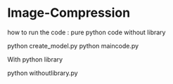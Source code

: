 # Image-Compression


how to run the code : 
pure python code without library
  
  python create_model.py
  python maincode.py
 
With python library 
  
  python withoutlibrary.py
  
  
